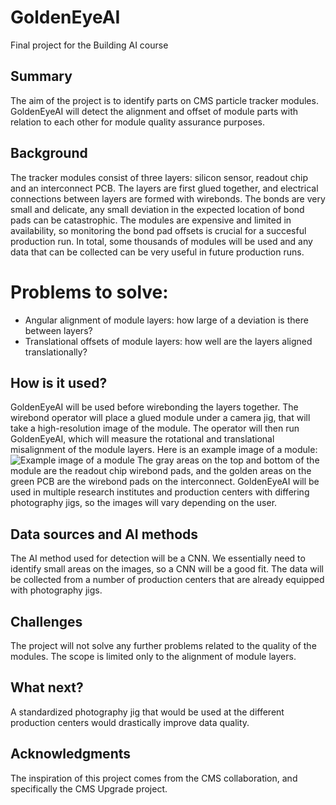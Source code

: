 <!-- This is the markdown template for the final project of the Building AI course, 
created by Reaktor Innovations and University of Helsinki. 
Copy the template, paste it to your GitHub README and edit! -->

# GoldenEyeAI
Final project for the Building AI course

## Summary
The aim of the project is to identify parts on CMS particle tracker modules. GoldenEyeAI will detect the alignment and offset of module parts with relation to each other for module quality assurance purposes.

## Background
The tracker modules consist of three layers: silicon sensor, readout chip and an interconnect PCB. The layers are first glued together, and electrical connections between layers are formed with wirebonds. The bonds are very small and delicate, any small deviation in the expected location of bond pads can be catastrophic. The modules are expensive and limited in availability, so monitoring the bond pad offsets is crucial for a succesful production run. In total, some thousands of modules will be used and any data that can be collected can be very useful in future production runs.

# Problems to solve:
* Angular alignment of module layers: how large of a deviation is there between layers?
* Translational offsets of module layers: how well are the layers aligned translationally?

## How is it used?
GoldenEyeAI will be used before wirebonding the layers together. The wirebond operator will place a glued module under a camera jig, that will take a high-resolution image of the module. The operator will then run GoldenEyeAI, which will measure the rotational and translational misalignment of the module layers. Here is an example image of a module:
![Example image of a module](/module.jpg)
The gray areas on the top and bottom of the module are the readout chip wirebond pads, and the golden areas on the green PCB are the wirebond pads on the interconnect. GoldenEyeAI will be used in multiple research institutes and production centers with differing photography jigs, so the images will vary depending on the user.

## Data sources and AI methods
The AI method used for detection will be a CNN. We essentially need to identify small areas on the images, so a CNN will be a good fit. The data will be collected from a number of production centers that are already equipped with photography jigs.

## Challenges
The project will not solve any further problems related to the quality of the modules. The scope is limited only to the alignment of module layers.

## What next?
A standardized photography jig that would be used at the different production centers would drastically improve data quality.

## Acknowledgments
The inspiration of this project comes from the CMS collaboration, and specifically the CMS Upgrade project.
